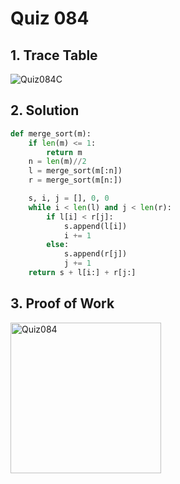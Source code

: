 # Quiz 084

## 1. Trace Table

![Quiz084C](https://github.com/user-attachments/assets/8bb99b28-973a-4739-a1a6-8048ca3b88d8)

## 2. Solution

```.py
def merge_sort(m):
    if len(m) <= 1:
        return m
    n = len(m)//2
    l = merge_sort(m[:n])
    r = merge_sort(m[n:])

    s, i, j = [], 0, 0
    while i < len(l) and j < len(r):
        if l[i] < r[j]:
            s.append(l[i])
            i += 1
        else:
            s.append(r[j])
            j += 1
    return s + l[i:] + r[j:]
```

## 3. Proof of Work

<img width="241" alt="Quiz084" src="https://github.com/user-attachments/assets/35a6b453-7148-454d-8faa-02390ab74b1f">
